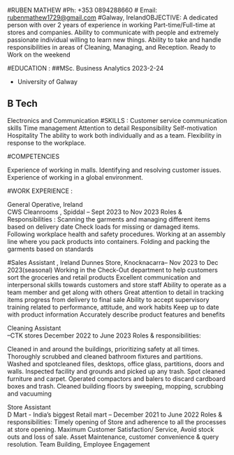 #RUBEN MATHEW
                                  #Ph:  +353 0894288660 # Email: rubenmathew1729@gmail.com  #Galway, IrelandOBJECTIVE:
A dedicated person with over 2 years of experience in working Part-time/Full-time at stores and companies. Ability to communicate with people and extremely passionate individual willing to learn new things. Ability to take and handle responsibilities in areas of Cleaning, Managing, and Reception.
Ready to Work on the weekend

#EDUCATION :
##MSc. Business Analytics 2023-2-24
 - University of Galway
## B Tech 
Electronics and Communication
#SKILLS :
Customer service
communication skills
 Time management
Attention to detail Responsibility Self-motivation
Hospitality
The ability to work both individually and as a team. 
Flexibility in response to the workplace.
 
#COMPETENCIES
 
Experience of working in malls.
Identifying and resolving customer issues.
Experience of working in a global environment.


#WORK EXPERIENCE :

General Operative, Ireland                       
                        CWS Cleanrooms , Spiddal – Sept 2023 to Nov 2023
Roles & Responsibilities :
Scanning the garments and managing different items based on delivery date 
Check loads for missing or damaged items.
Following workplace health and safety procedures.
Working at an assembly line where you pack products into containers.
Folding and packing the garments based on standards

#Sales Assistant , Ireland 
                           Dunnes Store, Knocknacarra– Nov 2023 to Dec 2023(seasonal)
Working in the Check-Out department to help customers sort the groceries and retail products 
Excellent communication and interpersonal skills towards customers and store staff
Ability to operate as a team member and get along with others
Great attention to detail in tracking items progress from delivery to final sale
Ability to accept supervisory training related to performance, attitude, and work habits
Keep up to date with product information
Accurately describe product features and benefits

Cleaning Assistant                      
                       –CTK stores  December  2022 to June 2023
Roles & responsibilities:

Cleaned in and around the buildings, prioritizing safety at all times.
Thoroughly scrubbed and cleaned bathroom fixtures and partitions.
Washed and spotcleaned files, desktops, office glass, partitions, doors and walls.
Inspected facility and grounds and picked up any trash.
Spot cleaned furniture and carpet.
Operated compactors and balers to discard cardboard boxes and trash.
Cleaned building floors by sweeping, mopping, scrubbing and vacuuming

Store Assistant                      
     D Mart - India’s biggest Retail mart – December  2021 to June 2022
Roles & responsibilities:
Timely opening of Store and adherence to all the processes at store opening.
Maximum Customer Satisfaction/ Service, Avoid stock outs and loss of sale.
Asset Maintenance, customer convenience & query resolution.
 Team Building, Employee Engagement


